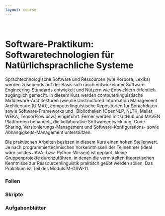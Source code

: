 ```yaml
---
layout: course
---
```


<br>

# Software-Praktikum: Softwaretechnologien für Natürlichsprachliche Systeme

Sprachtechnologische Software und Ressourcen (wie Korpora, Lexika) werden zusehends auf der Basis sich rasch entwickelnder Software Engineering-Standards entwickelt und Nutzern wie Entwicklern öffentlich zugänglich gemacht. In diesem Kurs werden computerlinguistische Middleware-Architekturen (wie die Unstructured Information Management Architecture (UIMA)), computerlinguistische Repositorien für Sprachdaten sowie Software-Frameworks und -Bibliotheken (OpenNLP, NLTK, Mallet, WEKA, TensorFlow usw.) eingeführt. Ferner werden mit GitHub und MAVEN Plattformen behandelt, die kollaborative Softwareentwicklung, Code-Sharing, Versionierungs-Management und Software-Konfigurations- sowie Abhängigkeits-Management unterstützen.

Die praktischen Arbeiten besitzen in diesem Kurs einen hohen Stellenwert. Je nach programmiertechnischen Vorkenntnissen der Teilnehmer (ideal wäre solides JAVA- bzw. Python-Wissen) ist geplant, kleine Gruppenprojekte durchzuführen, in denen die vermittelten theoretischen Kenntnisse zur Ressourcenlinguistik praktisch geübt werden sollen. Das Praktikum ist Teil des Moduls M-GSW-11.


### Folien

<!-- * [Einführung in die Programmierung](/downloads/teaching/ss2019/praktikum/slides_praktikum_intro.pdf) (aktualisiert am 02.05.19)
* [NLTK & sklearn](/downloads/teaching/ss2019/praktikum/ss19_praktikum_nltk_sklearn.pdf)
 -->
### Skripte

<!-- * [Datenanalyse](/downloads/teaching/ss2019/praktikum/skript_datenanalyse.ipynb) -->

### Aufgabenblätter

<!-- * [Blatt 1](/downloads/teaching/ss2019/praktikum/praktikum_1_aufgabe.ipynb)
* [Blatt 2](/downloads/teaching/ss2019/praktikum/praktikum_2_aufgabe.ipynb)
* [Blatt 3](/downloads/teaching/ss2019/praktikum/praktikum_3_aufgabe.ipynb)
* [Blatt 4](/downloads/teaching/ss2019/praktikum/praktikum_4_aufgabe.ipynb) -->
